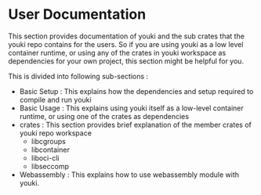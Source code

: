 # User Documentation

This section provides documentation of youki and the sub crates that the youki repo contains for the users. So if you are using youki as a low level container runtime, or using any of the crates in youki workspace as dependencies for your own project, this section might be helpful for you.

This is divided into following sub-sections :

- Basic Setup : This explains how the dependencies and setup required to compile and run youki
- Basic Usage : This explains using youki itself as a low-level container runtime, or using one of the crates as dependencies
- crates : This section provides brief explanation of the member crates of youki repo workspace
  - libcgroups
  - libcontainer
  - liboci-cli
  - libseccomp
- Webassembly : This explains how to use webassembly module with youki.
